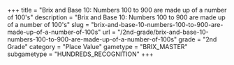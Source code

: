 +++
title = "Brix and Base 10: Numbers 100 to 900 are made up of a number of 100's"
description = "Brix and Base 10: Numbers 100 to 900 are made up of a number of 100's"
slug = "brix-and-base-10-numbers-100-to-900-are-made-up-of-a-number-of-100s"
url = "/2nd-grade/brix-and-base-10-numbers-100-to-900-are-made-up-of-a-number-of-100s"
grade = "2nd Grade"
category = "Place Value"
gametype = "BRIX_MASTER"
subgametype = "HUNDREDS_RECOGNITION"
+++